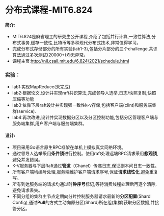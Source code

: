 # 分布式课程-MIT6.824

#### 简介:    
 - MIT6.824是麻省理工的研究生公开课程,介绍了包括并行计算,一致性算法,分布式事务,缓存一致性,比特币等多种现代分布式技术,非常值得学习。
 - 完成分布式存储部分的所有实验(lab1-3),包括分片部分的三个challenge,共识算法通过多次测试(20000+)均无异常。
 - 课程主页:http://nil.csail.mit.edu/6.824/2021/schedule.html 
###  实验：
 - lab1:实现MapReduce(未完成)
 - lab2:根据论文,设计并实现raft共识算法,完成领导人选举,日志/快照复制,快照压缩等功能
 - lab3:依靠下层raft设计并实现强一致性k-v存储,包括客户端(clint)和服务端集群(service).
 - lab4:再次改进,设计并实现数据分区以及分区控制功能,包括分区管理客户端与服务端集群,用户客户端与服务端集群。
#### 设计:
 - 项目采用Go语言原生RPC框架在单机上模拟真实网络环境。
 - 通过领导人选举采用**条件锁**进行控制。使用raft处理远端RPC请求采用**悲观锁**,避免并发错误。
 - K-V服务器与下层Raft通过**管道**（Chanel）传递日志,保证副本间日志一致性。
 - 所有客户端均编号处理,服务端维护客户端请求序号,保证**请求线性化**,避免重复写。
 - 所有到达服务端的请求均通过**时钟序号**标记,等待消费线程处理后再逐个清除,避免请求丢失。
 - 不同分组的集群主节点定期向分片控制服务器请求最新的**分区配置**(Shard Config),通过**Pull**的方式主动向原分区(Shard)所在组(集群)获取分区数据,并接管分区。

	 
	 

